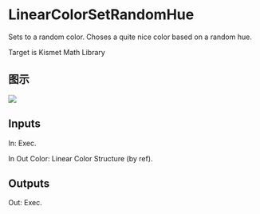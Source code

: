 # LinearColorSetRandomHue

Sets to a random color. Choses a quite nice color based on a random hue.

Target is Kismet Math Library

## 图示

![]($-20221218-19474109.png)

## Inputs

In: Exec.

In Out Color: Linear Color Structure (by ref).  

## Outputs

Out: Exec.

